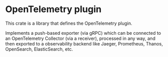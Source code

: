 # OpenTelemetry plugin

This crate is a library that defines the OpenTelemetry plugin.

Implements a push-based exporter (via gRPC) which can be connected to an OpenTelemetry Collector (via a receiver), processed in any way, and then exported to a observability backend like Jaeger, Prometheus, Thanos, OpenSearch, ElasticSearch, etc.
